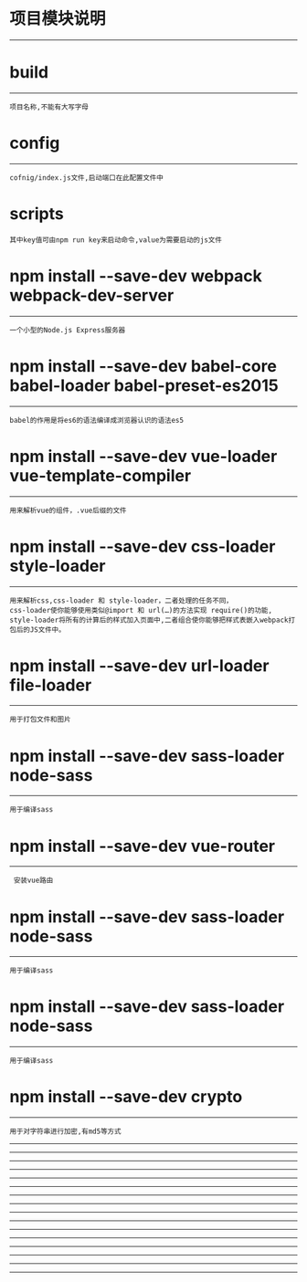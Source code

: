 # 项目模块说明
-------------------------

# build
-------------------------
	项目名称,不能有大写字母

# config
-------------------------
	cofnig/index.js文件,启动端口在此配置文件中

# scripts
	其中key值可由npm run key来启动命令,value为需要启动的js文件

# npm install --save-dev webpack webpack-dev-server
-------------------------
	一个小型的Node.js Express服务器

# npm install --save-dev babel-core babel-loader babel-preset-es2015
-------------------------
	babel的作用是将es6的语法编译成浏览器认识的语法es5

# npm install --save-dev vue-loader vue-template-compiler
-------------------------
	用来解析vue的组件，.vue后缀的文件

# npm install --save-dev css-loader style-loader
-------------------------
	用来解析css,css-loader 和 style-loader，二者处理的任务不同，
	css-loader使你能够使用类似@import 和 url(…)的方法实现 require()的功能,
	style-loader将所有的计算后的样式加入页面中,二者组合使你能够把样式表嵌入webpack打包后的JS文件中。

# npm install --save-dev url-loader file-loader
-------------------------
	用于打包文件和图片

# npm install --save-dev sass-loader node-sass
-------------------------
	用于编译sass

# npm install --save-dev vue-router
-------------------------
	 安装vue路由

# npm install --save-dev sass-loader node-sass
-------------------------
	用于编译sass

# npm install --save-dev sass-loader node-sass
-------------------------
	用于编译sass

# npm install --save-dev crypto
-------------------------
	用于对字符串进行加密,有md5等方式

-------------------------
-------------------------
-------------------------
-------------------------
-------------------------
-------------------------
-------------------------
-------------------------
-------------------------
-------------------------
-------------------------
-------------------------
-------------------------
-------------------------
-------------------------
-------------------------
	
